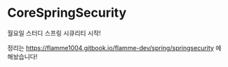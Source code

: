 # CoreSpringSecurity
월요일 스터디 스프링 시큐리티 시작!

정리는 https://flamme1004.gitbook.io/flamme-dev/spring/springsecurity 에 해놨습니다!
